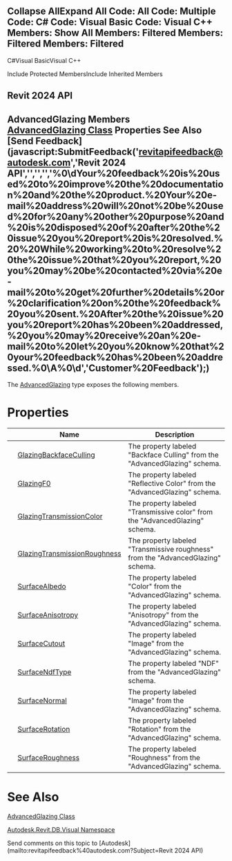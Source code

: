 ﻿

Collapse AllExpand All Code: All Code: Multiple Code: C# Code: Visual Basic Code: Visual C++  Members: Show All Members: Filtered Members: Filtered Members: Filtered   
---  
  
C#Visual BasicVisual C++

Include Protected MembersInclude Inherited Members

Revit 2024 API  
---  
AdvancedGlazing Members  
[AdvancedGlazing Class](8f4007d6-eab7-39d3-69b6-18443f9350e5.md) Properties See Also [Send Feedback](javascript:SubmitFeedback\('revitapifeedback@autodesk.com','Revit 2024 API','','','','%0\\dYour%20feedback%20is%20used%20to%20improve%20the%20documentation%20and%20the%20product.%20Your%20e-mail%20address%20will%20not%20be%20used%20for%20any%20other%20purpose%20and%20is%20disposed%20of%20after%20the%20issue%20you%20report%20is%20resolved.%20%20While%20working%20to%20resolve%20the%20issue%20that%20you%20report,%20you%20may%20be%20contacted%20via%20e-mail%20to%20get%20further%20details%20or%20clarification%20on%20the%20feedback%20you%20sent.%20After%20the%20issue%20you%20report%20has%20been%20addressed,%20you%20may%20receive%20an%20e-mail%20to%20let%20you%20know%20that%20your%20feedback%20has%20been%20addressed.%0\\A%0\\d','Customer%20Feedback'\);)  
---  
  
The [AdvancedGlazing](8f4007d6-eab7-39d3-69b6-18443f9350e5.md) type exposes the following members.

# Properties

|  | Name | Description |
| --- | --- | --- |
|  | [GlazingBackfaceCulling](64cad8cb-1abc-ecb0-2643-f57aa5255872.md) | The property labeled "Backface Culling" from the "AdvancedGlazing" schema. |
|  | [GlazingF0](42c68abe-2e0b-b79e-b222-6f219e0d25dd.md) | The property labeled "Reflective Color" from the "AdvancedGlazing" schema. |
|  | [GlazingTransmissionColor](59b879fa-8658-206a-e3e4-ee33c981d1b6.md) | The property labeled "Transmissive color" from the "AdvancedGlazing" schema. |
|  | [GlazingTransmissionRoughness](cda083b6-1e67-b66c-b88d-f8adf30071cd.md) | The property labeled "Transmissive roughness" from the "AdvancedGlazing" schema. |
|  | [SurfaceAlbedo](e2f44c01-49a7-59ba-0cea-ef56d5cc0d2f.md) | The property labeled "Color" from the "AdvancedGlazing" schema. |
|  | [SurfaceAnisotropy](80909a07-6a2f-47d1-0527-b0e448e1d3b7.md) | The property labeled "Anisotropy" from the "AdvancedGlazing" schema. |
|  | [SurfaceCutout](899813d4-994f-c049-7efa-6460778a554c.md) | The property labeled "Image" from the "AdvancedGlazing" schema. |
|  | [SurfaceNdfType](2227a9e4-337e-7b10-c68e-8971aa5950fb.md) | The property labeled "NDF" from the "AdvancedGlazing" schema. |
|  | [SurfaceNormal](86af03a8-6dc5-c6c5-2ee3-1478f7919574.md) | The property labeled "Image" from the "AdvancedGlazing" schema. |
|  | [SurfaceRotation](4c2d7e67-a5fe-52a3-d6c8-1e47b507725d.md) | The property labeled "Rotation" from the "AdvancedGlazing" schema. |
|  | [SurfaceRoughness](a337ddf1-9783-a5c6-7fc5-c0a16b00d490.md) | The property labeled "Roughness" from the "AdvancedGlazing" schema. |
  
# See Also

[AdvancedGlazing Class](8f4007d6-eab7-39d3-69b6-18443f9350e5.md)

[Autodesk.Revit.DB.Visual Namespace](f5a10581-6ac2-be19-0e32-f87d05bc8b83.md)

Send comments on this topic to [Autodesk](mailto:revitapifeedback%40autodesk.com?Subject=Revit 2024 API)